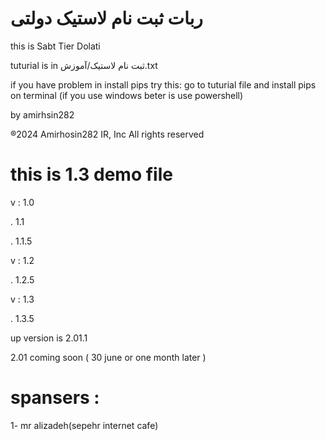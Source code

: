 # ربات ثبت نام لاستیک دولتی


this is Sabt Tier Dolati

tuturial is in ثبت نام لاستیک/آموزش.txt

if you have problem in install pips
try this:
go to tuturial file and install pips on terminal (if you use windows beter is use powershell)




by amirhsin282

®2024 Amirhosin282 IR, Inc All rights reserved



# this is 1.3 demo file

v : 1.0

. 1.1

. 1.1.5

v : 1.2

. 1.2.5

v : 1.3

. 1.3.5

up version is 2.01.1

2.01 coming soon ( 30 june or one month later )

# spansers : 

1- mr alizadeh(sepehr internet cafe)
